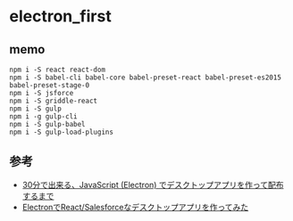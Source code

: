 # electron_first

## memo
```
npm i -S react react-dom
npm i -S babel-cli babel-core babel-preset-react babel-preset-es2015 babel-preset-stage-0
npm i -S jsforce
npm i -S griddle-react
npm i -S gulp
npm i -g gulp-cli
npm i -S gulp-babel
npm i -S gulp-load-plugins
```

## 参考
- [30分で出来る、JavaScript (Electron) でデスクトップアプリを作って配布するまで](http://qiita.com/nyanchu/items/15d514d9b9f87e5c0a29)
- [ElectronでReact/Salesforceなデスクトップアプリを作ってみた](http://info.skyvisualeditor.com/blog/2016/160208_001566.php)
